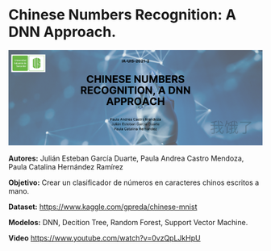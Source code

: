 # Chinese Numbers Recognition: A DNN Approach.

![Banner](https://github.com/JulianGarciaDuarte/chinese_mnist_dnn/blob/main/banner.png)

**Autores:** Julián Esteban García Duarte, Paula Andrea Castro Mendoza, Paula Catalina Hernández Ramírez

**Objetivo:** Crear un clasificador de números en caracteres chinos escritos a mano.

**Dataset:** https://www.kaggle.com/gpreda/chinese-mnist

**Modelos:** DNN, Decition Tree, Random Forest, Support Vector Machine.

**Video** https://www.youtube.com/watch?v=0vzQpLJkHpU

